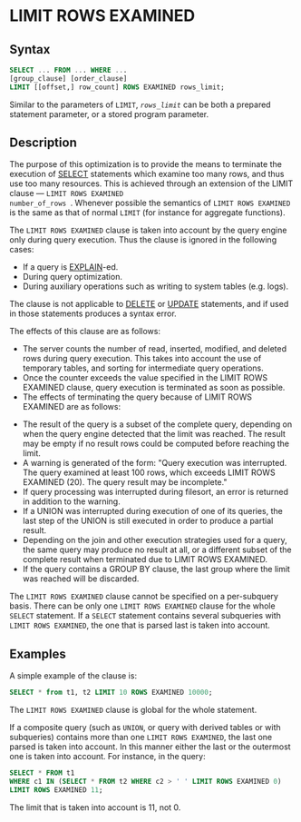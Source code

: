 # LIMIT ROWS EXAMINED

## Syntax

```sql
SELECT ... FROM ... WHERE ...
[group_clause] [order_clause]
LIMIT [[offset,] row_count] ROWS EXAMINED rows_limit;
```

Similar to the parameters of `LIMIT`, <em>`rows_limit`</em> can be both a
prepared statement parameter, or a stored program parameter.

## Description

The purpose of this optimization is to provide the means to terminate the
execution of [SELECT](/sql-statements-structure/sql-statements/data-manipulation/selecting-data/select) statements which examine too many rows, and
thus use too many resources. This is achieved through an extension of the
<a undefined>LIMIT</a> clause <span>—</span>
<code class="fixed" style="white-space:pre-wrap">LIMIT ROWS EXAMINED number_of_rows </code>. Whenever possible the
semantics of `LIMIT ROWS EXAMINED` is the same as that of normal `LIMIT`
(for instance for aggregate functions).

The `LIMIT ROWS EXAMINED` clause is taken into account by the query engine
only during query execution. Thus the clause is ignored in the following cases:

- If a query is [EXPLAIN](/sql-statements-structure/sql-statements/administrative-sql-statements/analyze-and-explain-statements/explain)-ed.
- During query optimization.
- During auxiliary operations such as writing to system tables (e.g. logs).

The clause is not applicable to [DELETE](/sql-statements-structure/sql-statements/data-manipulation/changing-deleting-data/delete) or [UPDATE](/sql-statements-structure/sql-statements/data-manipulation/changing-deleting-data/update)
statements, and if used in those statements produces a syntax error.

The effects of this clause are as follows:

- The server counts the number of read, inserted, modified, and deleted rows
  during query execution. This takes into account the use of temporary tables,
  and sorting for intermediate query operations.
- Once the counter exceeds the value specified in the LIMIT ROWS EXAMINED
  clause, query execution is terminated as soon as possible.
- The effects of terminating the query because of LIMIT ROWS EXAMINED are as
  follows:
<ul start="1"><li>The result of the query is a subset of the complete query, depending on when
   the query engine detected that the limit was reached. The result may be
   empty if no result rows could be computed before reaching the limit.
</li><li>A warning is generated of the form: "Query execution was interrupted. The
   query examined at least 100 rows, which exceeds LIMIT ROWS EXAMINED (20).
   The query result may be incomplete."
</li><li>If query processing was interrupted during filesort, an error is returned in
   addition to the warning.
</li><li>If a UNION was interrupted during execution of one of its queries, the last
   step of the UNION is still executed in order to produce a partial result.
</li><li>Depending on the join and other execution strategies used for a query, the
   same query may produce no result at all, or a different subset of the
   complete result when terminated due to LIMIT ROWS EXAMINED.
</li><li>If the query contains a GROUP BY clause, the last group where the limit was
   reached will be discarded.
</li></ul>

The `LIMIT ROWS EXAMINED` clause cannot be specified on a per-subquery basis.
There can be only one `LIMIT ROWS EXAMINED` clause for the whole `SELECT`
statement. If a `SELECT` statement contains several subqueries
with `LIMIT ROWS EXAMINED`, the one that is parsed last is taken into
account.

## Examples

A simple example of the clause is:

```sql
SELECT * from t1, t2 LIMIT 10 ROWS EXAMINED 10000;
```

The `LIMIT ROWS EXAMINED` clause is global for the whole statement.

If a composite query (such as `UNION`, or query with derived tables or with
subqueries) contains more than one `LIMIT ROWS EXAMINED`, the last one parsed
is taken into account. In this manner either the last or the outermost one is
taken into account. For instance, in the query:

```sql
SELECT * FROM t1
WHERE c1 IN (SELECT * FROM t2 WHERE c2 > ' ' LIMIT ROWS EXAMINED 0)
LIMIT ROWS EXAMINED 11;
```

The limit that is taken into account is 11, not 0.